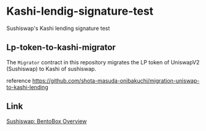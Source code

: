 # Kashi-lendig-signature-test
Sushiswap's Kashi lending signature test

## Lp-token-to-kashi-migrator
The `Migrator` contract in this repository migrates the LP token of UniswapV2 (Sushiswap) to Kashi of sushiswap.

reference https://github.com/shota-masuda-onibakuchi/migration-uniswap-to-kashi-lending

## Link
[Sushiswap: BentoBox Overview](https://dev.sushi.com/bentobox/bentobox-overview)